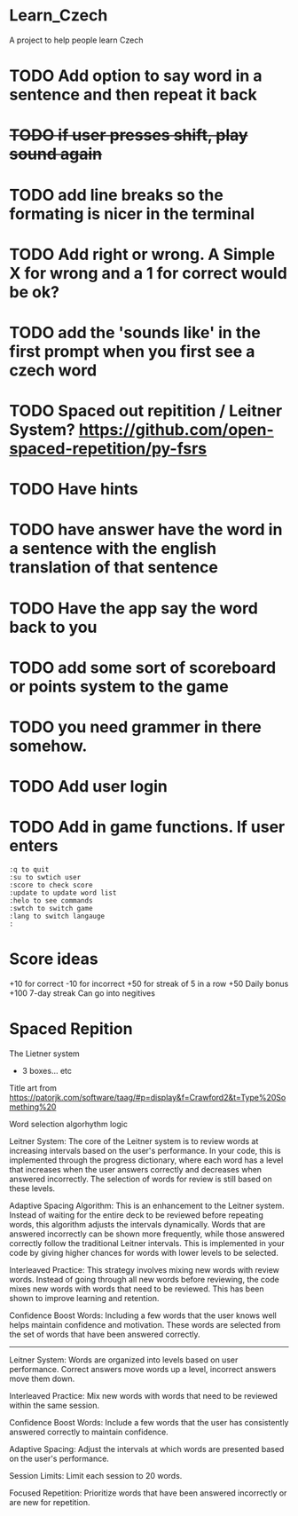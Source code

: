 # Learn_Czech
A project to help people learn Czech 


# TODO Add option to say word in a sentence and then repeat it back 
# ~~TODO if user presses shift, play sound again~~ 
# TODO add line breaks so the formating is nicer in the terminal 
# TODO Add right or wrong. A Simple X for wrong and a 1 for correct would be ok? 
# TODO add the 'sounds like' in the first prompt when you first see a czech word
# TODO Spaced out repitition / Leitner System? https://github.com/open-spaced-repetition/py-fsrs
# TODO Have hints
# TODO have answer have the word in a sentence with the english translation of that sentence
# TODO Have the app say the word back to you
# TODO add some sort of scoreboard or points system to the game
# TODO you need grammer in there somehow. 
# TODO Add user login
# TODO Add in game functions. If user enters 
    :q to quit
    :su to swtich user
    :score to check score
    :update to update word list
    :helo to see commands
    :swtch to switch game
    :lang to switch langauge 
    :



# Score ideas
+10 for correct
-10 for incorrect
+50 for streak of 5 in a row
+50 Daily bonus 
+100 7-day streak
Can go into negitives 

# Spaced Repition
The Lietner system
- 3 boxes... etc




Title art from https://patorjk.com/software/taag/#p=display&f=Crawford2&t=Type%20Something%20


Word selection algorhythm logic

Leitner System: The core of the Leitner system is to review words at increasing intervals based on the user's performance. In your code, this is implemented through the progress dictionary, where each word has a level that increases when the user answers correctly and decreases when answered incorrectly. The selection of words for review is still based on these levels.

Adaptive Spacing Algorithm: This is an enhancement to the Leitner system. Instead of waiting for the entire deck to be reviewed before repeating words, this algorithm adjusts the intervals dynamically. Words that are answered incorrectly can be shown more frequently, while those answered correctly follow the traditional Leitner intervals. This is implemented in your code by giving higher chances for words with lower levels to be selected.

Interleaved Practice: This strategy involves mixing new words with review words. Instead of going through all new words before reviewing, the code mixes new words with words that need to be reviewed. This has been shown to improve learning and retention.

Confidence Boost Words: Including a few words that the user knows well helps maintain confidence and motivation. These words are selected from the set of words that have been answered correctly.

____________

Leitner System: Words are organized into levels based on user performance. Correct answers move words up a level, incorrect answers move them down.

Interleaved Practice: Mix new words with words that need to be reviewed within the same session.

Confidence Boost Words: Include a few words that the user has consistently answered correctly to maintain confidence.

Adaptive Spacing: Adjust the intervals at which words are presented based on the user's performance.

Session Limits: Limit each session to 20 words.

Focused Repetition: Prioritize words that have been answered incorrectly or are new for repetition.